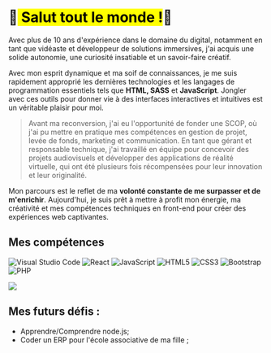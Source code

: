 # 👋<mark> Salut tout le monde !</mark>👋

Avec plus de 10 ans d'expérience dans le domaine du digital, notamment en tant que vidéaste et développeur de solutions immersives, j'ai acquis une solide autonomie, une curiosité insatiable et un savoir-faire créatif.

Avec mon esprit dynamique et ma soif de connaissances, je me suis rapidement approprié les dernières technologies et les langages de programmation essentiels tels que **HTML, SASS** et **JavaScript**. Jongler avec ces outils pour donner vie à des interfaces interactives et intuitives est un véritable plaisir pour moi.

> Avant ma reconversion, j'ai eu l'opportunité de fonder une SCOP, où j'ai pu mettre en pratique mes compétences en gestion de projet, levée de fonds, marketing et communication. En tant que gérant et responsable technique, j'ai travaillé en équipe pour concevoir des projets audiovisuels et développer des applications de réalité virtuelle, qui ont été plusieurs fois récompensées pour leur innovation et leur originalité.

Mon parcours est le reflet de ma **volonté constante de me surpasser et de m'enrichir**. Aujourd'hui, je suis prêt à mettre à profit mon énergie, ma créativité et mes compétences techniques en front-end pour créer des expériences web captivantes.



## Mes compétences 
![Visual Studio Code](https://img.shields.io/badge/Visual%20Studio%20Code-0078d7.svg?style=for-the-badge&logo=visual-studio-code&logoColor=white) ![React](https://img.shields.io/badge/react-%2320232a.svg?style=for-the-badge&logo=react&logoColor=%2361DAFB) ![JavaScript](https://img.shields.io/badge/javascript-%23323330.svg?style=for-the-badge&logo=javascript&logoColor=%23F7DF1E) ![HTML5](https://img.shields.io/badge/html5-%23E34F26.svg?style=for-the-badge&logo=html5&logoColor=white)  ![CSS3](https://img.shields.io/badge/css3-%231572B6.svg?style=for-the-badge&logo=css3&logoColor=white) ![Bootstrap](https://img.shields.io/badge/bootstrap-%238511FA.svg?style=for-the-badge&logo=bootstrap&logoColor=white) ![PHP](https://img.shields.io/badge/php-%23777BB4.svg?style=for-the-badge&logo=php&logoColor=white)


<a href="#"><img src="https://wakatime.com/share/@dfdaf0d3-5ae8-4997-92c1-563d24f5d7d4/4e9cfb1f-68ad-429c-8e76-e66d33f072cd.png" /></a>

## Mes futurs défis : 
- Apprendre/Comprendre node.js;
- Coder un ERP pour l'école associative de ma fille ; 


<!--
**aurelienLRY/aurelienLRY** is a ✨ _special_ ✨ repository because its `README.md` (this file) appears on your GitHub profile.

Here are some ideas to get you started:

- 🔭 I’m currently working on ...
- 🌱 I’m currently learning ...
- 👯 I’m looking to collaborate on ...
- 🤔 I’m looking for help with ...
- 💬 Ask me about ...
- 📫 How to reach me: ...
- 😄 Pronouns: ...
- ⚡ Fun fact: ...
-->

